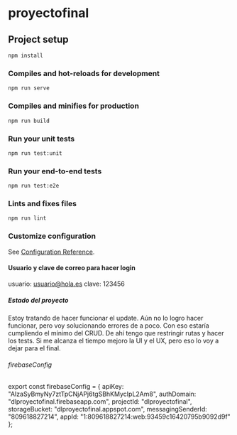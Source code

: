 # proyectofinal

## Project setup
```
npm install
```

### Compiles and hot-reloads for development
```
npm run serve
```

### Compiles and minifies for production
```
npm run build
```

### Run your unit tests
```
npm run test:unit
```

### Run your end-to-end tests
```
npm run test:e2e
```

### Lints and fixes files
```
npm run lint
```

### Customize configuration
See [Configuration Reference](https://cli.vuejs.org/config/).

#### Usuario y clave de correo para hacer login
usuario: usuario@hola.es
clave: 123456

##### Estado del proyecto
Estoy tratando de hacer funcionar el update. Aún no lo logro hacer funcionar, pero voy solucionando errores de a poco. Con eso estaría cumpliendo el mínimo del CRUD. De ahí tengo que restringir rutas y hacer los tests. Si me alcanza el tiempo mejoro la UI y el UX, pero eso lo voy a dejar para el final.


###### firebaseConfig
export const firebaseConfig = {
    apiKey: "AIzaSyBmyNy7ztTpCNjAPj6tgSBhKMycIpL2Am8",
    authDomain: "dlproyectofinal.firebaseapp.com",
    projectId: "dlproyectofinal",
    storageBucket: "dlproyectofinal.appspot.com",
    messagingSenderId: "809618827214",
    appId: "1:809618827214:web:93459c16420795b9092d9f"
  };